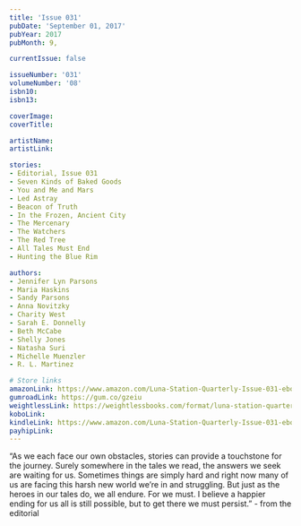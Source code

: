 ```yaml
---
title: 'Issue 031'
pubDate: 'September 01, 2017'
pubYear: 2017
pubMonth: 9,

currentIssue: false

issueNumber: '031'
volumeNumber: '08'
isbn10: 
isbn13: 

coverImage: 
coverTitle: 

artistName: 
artistLink: 

stories:
- Editorial, Issue 031
- Seven Kinds of Baked Goods
- You and Me and Mars
- Led Astray
- Beacon of Truth
- In the Frozen, Ancient City
- The Mercenary
- The Watchers
- The Red Tree
- All Tales Must End
- Hunting the Blue Rim

authors:
- Jennifer Lyn Parsons
- Maria Haskins
- Sandy Parsons
- Anna Novitzky
- Charity West
- Sarah E. Donnelly
- Beth McCabe
- Shelly Jones
- Natasha Suri
- Michelle Muenzler
- R. L. Martinez

# Store links
amazonLink: https://www.amazon.com/Luna-Station-Quarterly-Issue-031-ebook/dp/B075D928RZ/
gumroadLink: https://gum.co/gzeiu
weightlessLink: https://weightlessbooks.com/format/luna-station-quarterly-issue-31/
koboLink: 
kindleLink: https://www.amazon.com/Luna-Station-Quarterly-Issue-031-ebook/dp/B075D928RZ/
payhipLink: 
---
```


“As we each face our own obstacles, stories can provide a touchstone for the journey. Surely somewhere in the tales we read, the answers we seek are waiting for us. Sometimes things are simply hard and right now many of us are facing this harsh new world we’re in and struggling. But just as the heroes in our tales do, we all endure. For we must. I believe a happier ending for us all is still possible, but to get there we must persist.” - from the editorial
&nbsp;

